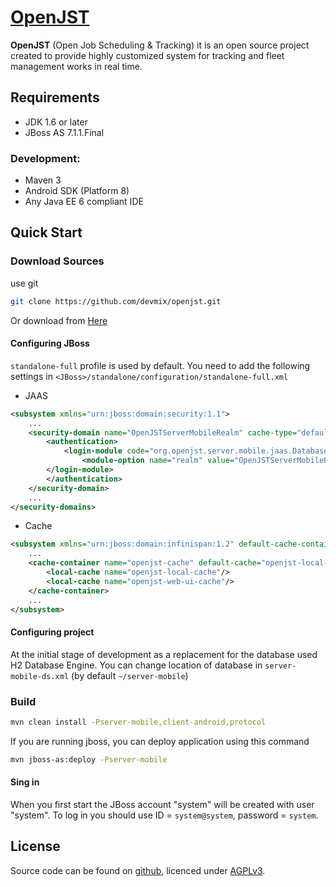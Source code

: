 # [OpenJST](https://github.com/devmix/openjst.git)
 
**OpenJST** (Open Job Scheduling & Tracking) it is an open source project created to provide highly customized system for tracking and fleet management works in real time.

## Requirements
 * JDK 1.6 or later
 * JBoss AS 7.1.1.Final

### Development:
 * Maven 3
 * Android SDK (Platform 8)
 * Any Java EE 6 compliant IDE

## Quick Start
 
### Download Sources
 
use git
 
```bash
git clone https://github.com/devmix/openjst.git
```

Or download from [Here](https://github.com/devmix/openjst/archive/master.zip)
 
#### Configuring JBoss

`standalone-full` profile is used by default. You need to add the following settings in `<JBoss>/standalone/configuration/standalone-full.xml`

* JAAS

```xml
<subsystem xmlns="urn:jboss:domain:security:1.1">
    ...
    <security-domain name="OpenJSTServerMobileRealm" cache-type="default">
        <authentication>
            <login-module code="org.openjst.server.mobile.jaas.DatabaseLoginModule" flag="required">
                <module-option name="realm" value="OpenJSTServerMobileRealm"/>
        </login-module>
        </authentication>
    </security-domain>
    ...
</security-domains>
```
* Cache

```xml
<subsystem xmlns="urn:jboss:domain:infinispan:1.2" default-cache-container="hibernate">
    ...
    <cache-container name="openjst-cache" default-cache="openjst-local-cache" start="EAGER">
        <local-cache name="openjst-local-cache"/>
        <local-cache name="openjst-web-ui-cache"/>
    </cache-container>
    ...
</subsystem>
```

#### Configuring project

At the initial stage of development as a replacement for the database used H2 Database Engine. You can change location of database in `server-mobile-ds.xml` (by default `~/server-mobile`)

### Build

```bash
mvn clean install -Pserver-mobile,client-android,protocol
```

If you are running jboss, you can deploy application using this command

```bash
mvn jboss-as:deploy -Pserver-mobile
```

#### Sing in

When you first start the JBoss account "system" will be created with user "system". To log in you should use ID = `system@system`, password = `system`.
 
## License
 
Source code can be found on [github](https://github.com/devmix/openjst.git), licenced under [AGPLv3](http://www.gnu.org/licenses/agpl.html).

